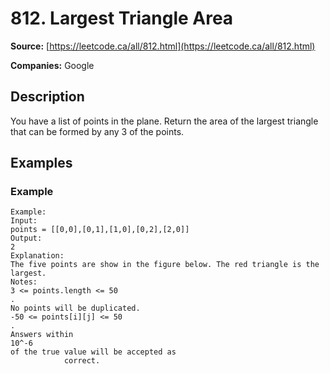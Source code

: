 # 812. Largest Triangle Area

**Source:** [https://leetcode.ca/all/812.html](https://leetcode.ca/all/812.html)

**Companies:** Google

## Description

You have a list of points in the plane. Return the area of the largest triangle that can be
        formed by any 3 of the points.

## Examples

### Example

```
Example:
Input:
points = [[0,0],[0,1],[1,0],[0,2],[2,0]]
Output:
2
Explanation:
The five points are show in the figure below. The red triangle is the largest.
Notes:
3 <= points.length <= 50
.
No points will be duplicated.
-50 <= points[i][j] <= 50
.
Answers within
10^-6
of the true value will be accepted as
            correct.
```


